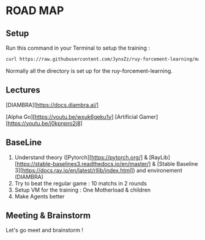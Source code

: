 # ROAD MAP

## Setup

Run this command in your Terminal to setup the training :

```bash
curl https://raw.githubusercontent.com/JynxZz/ruy-forcement-learning/master/setup_rl.sh | sh
```

Normally all the directory is set up for the ruy-forcement-learning.

## Lectures

[DIAMBRA][https://docs.diambra.ai/]

[Alpha Go][https://youtu.be/wxuk6geku1y]
[Artificial Gamer][https://youtu.be/j0kpnpro2j8]

## BaseLine

1. Understand theory ([Pytorch][https://pytorch.org/] & [RayLib][https://stable-baselines3.readthedocs.io/en/master/] & [Stable Baseline 3][https://docs.ray.io/en/latest/rllib/index.html]) and environement (DIAMBRA)
2. Try to beat the regular game : 10 matchs in 2 rounds
3. Setup VM for the training : One Motherload & children
4. Make Agents better

## Meeting & Brainstorm

Let's go meet and brainstorm !
